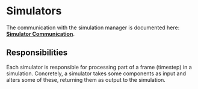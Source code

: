 # Simulators

The communication with the simulation manager is documented here: [**Simulator Communication**](./simulator-communication.md).

## Responsibilities
Each simulator is responsible for processing part of a frame (timestep) in a simulation.
Concretely, a simulator takes some components as input and alters some of these, returning them as output to the simulation.
